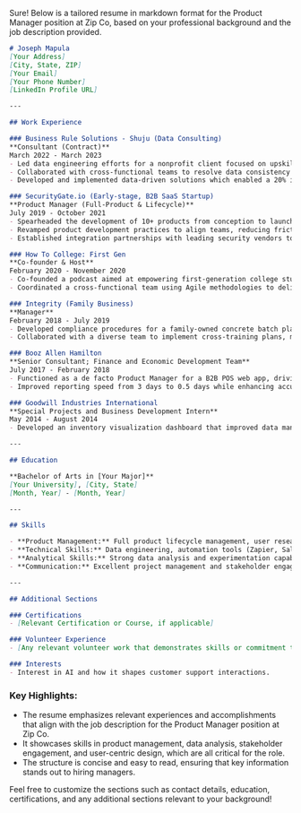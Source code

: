Sure! Below is a tailored resume in markdown format for the Product Manager position at Zip Co, based on your professional background and the job description provided.

```markdown
# Joseph Mapula
[Your Address]  
[City, State, ZIP]  
[Your Email]  
[Your Phone Number]  
[LinkedIn Profile URL]  

---

## Work Experience

### Business Rule Solutions - Shuju (Data Consulting)  
**Consultant (Contract)**  
March 2022 - March 2023  
- Led data engineering efforts for a nonprofit client focused on upskilling underrepresented communities in technology skills.
- Collaborated with cross-functional teams to resolve data consistency issues, enhancing the client's operational efficiency by 15%.
- Developed and implemented data-driven solutions which enabled a 20% increase in client funding.

### SecurityGate.io (Early-stage, B2B SaaS Startup)  
**Product Manager (Full-Product & Lifecycle)**  
July 2019 - October 2021  
- Spearheaded the development of 10+ products from conception to launch, securing a Fortune 50 client during Series-A fundraising.
- Revamped product development practices to align teams, reducing friction and facilitating a 300% client base expansion.
- Established integration partnerships with leading security vendors to enhance product capabilities and market reach by 20%.

### How To College: First Gen  
**Co-founder & Host**  
February 2020 - November 2020  
- Co-founded a podcast aimed at empowering first-generation college students, achieving over 2,500 downloads and building a community of 600 followers.
- Coordinated a cross-functional team using Agile methodologies to deliver impactful content and resources.

### Integrity (Family Business)  
**Manager**  
February 2018 - July 2019  
- Developed compliance procedures for a family-owned concrete batch plant, leading to a $3,000/month cost reduction.
- Collaborated with a diverse team to implement cross-training plans, minimizing attrition impacts in a high-turnover industry.

### Booz Allen Hamilton  
**Senior Consultant; Finance and Economic Development Team**  
July 2017 - February 2018  
- Functioned as a de facto Product Manager for a B2B POS web app, driving user-centered product development through extensive user research.
- Improved reporting speed from 3 days to 0.5 days while enhancing accuracy, ensuring successful software adoption across 10+ government agencies.

### Goodwill Industries International  
**Special Projects and Business Development Intern**  
May 2014 - August 2014  
- Developed an inventory visualization dashboard that improved data management, protecting high-cost goods worth over $500,000.

---

## Education

**Bachelor of Arts in [Your Major]**  
[Your University], [City, State]  
[Month, Year] - [Month, Year]

---

## Skills

- **Product Management:** Full product lifecycle management, user research, data analysis, product strategy development.
- **Technical Skills:** Data engineering, automation tools (Zapier, Salesforce), integration partnerships.
- **Analytical Skills:** Strong data analysis and experimentation capabilities, experience in A/B testing and metrics-driven decision-making.
- **Communication:** Excellent project management and stakeholder engagement, adept at conveying complex technical information to diverse audiences.

---

## Additional Sections

### Certifications
- [Relevant Certification or Course, if applicable]

### Volunteer Experience
- [Any relevant volunteer work that demonstrates skills or commitment to community impact]

### Interests
- Interest in AI and how it shapes customer support interactions.
```

### Key Highlights:
- The resume emphasizes relevant experiences and accomplishments that align with the job description for the Product Manager position at Zip Co.
- It showcases skills in product management, data analysis, stakeholder engagement, and user-centric design, which are all critical for the role.
- The structure is concise and easy to read, ensuring that key information stands out to hiring managers. 

Feel free to customize the sections such as contact details, education, certifications, and any additional sections relevant to your background!